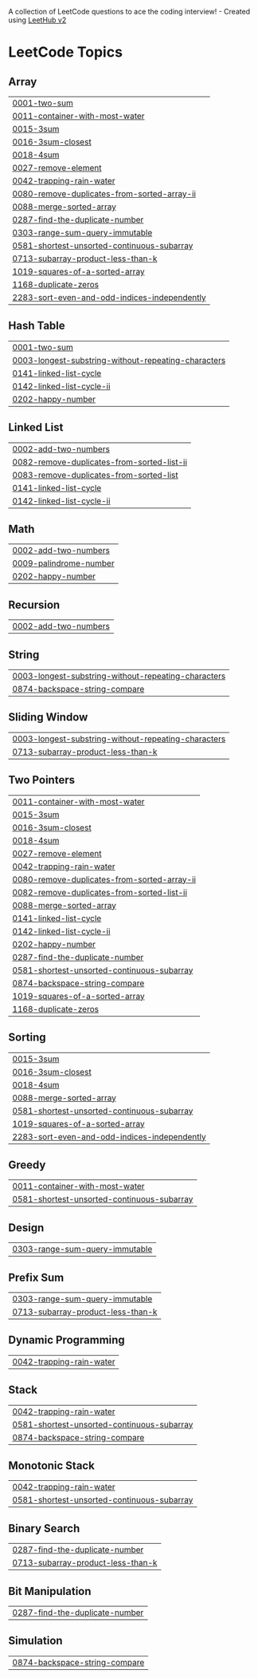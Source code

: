 A collection of LeetCode questions to ace the coding interview! - Created using [LeetHub v2](https://github.com/arunbhardwaj/LeetHub-2.0)
<!---LeetCode Topics Start-->
# LeetCode Topics
## Array
|  |
| ------- |
| [0001-two-sum](https://github.com/nehamahato/DSA/tree/master/0001-two-sum) |
| [0011-container-with-most-water](https://github.com/nehamahato/DSA/tree/master/0011-container-with-most-water) |
| [0015-3sum](https://github.com/nehamahato/DSA/tree/master/0015-3sum) |
| [0016-3sum-closest](https://github.com/nehamahato/DSA/tree/master/0016-3sum-closest) |
| [0018-4sum](https://github.com/nehamahato/DSA/tree/master/0018-4sum) |
| [0027-remove-element](https://github.com/nehamahato/DSA/tree/master/0027-remove-element) |
| [0042-trapping-rain-water](https://github.com/nehamahato/DSA/tree/master/0042-trapping-rain-water) |
| [0080-remove-duplicates-from-sorted-array-ii](https://github.com/nehamahato/DSA/tree/master/0080-remove-duplicates-from-sorted-array-ii) |
| [0088-merge-sorted-array](https://github.com/nehamahato/DSA/tree/master/0088-merge-sorted-array) |
| [0287-find-the-duplicate-number](https://github.com/nehamahato/DSA/tree/master/0287-find-the-duplicate-number) |
| [0303-range-sum-query-immutable](https://github.com/nehamahato/DSA/tree/master/0303-range-sum-query-immutable) |
| [0581-shortest-unsorted-continuous-subarray](https://github.com/nehamahato/DSA/tree/master/0581-shortest-unsorted-continuous-subarray) |
| [0713-subarray-product-less-than-k](https://github.com/nehamahato/DSA/tree/master/0713-subarray-product-less-than-k) |
| [1019-squares-of-a-sorted-array](https://github.com/nehamahato/DSA/tree/master/1019-squares-of-a-sorted-array) |
| [1168-duplicate-zeros](https://github.com/nehamahato/DSA/tree/master/1168-duplicate-zeros) |
| [2283-sort-even-and-odd-indices-independently](https://github.com/nehamahato/DSA/tree/master/2283-sort-even-and-odd-indices-independently) |
## Hash Table
|  |
| ------- |
| [0001-two-sum](https://github.com/nehamahato/DSA/tree/master/0001-two-sum) |
| [0003-longest-substring-without-repeating-characters](https://github.com/nehamahato/DSA/tree/master/0003-longest-substring-without-repeating-characters) |
| [0141-linked-list-cycle](https://github.com/nehamahato/DSA/tree/master/0141-linked-list-cycle) |
| [0142-linked-list-cycle-ii](https://github.com/nehamahato/DSA/tree/master/0142-linked-list-cycle-ii) |
| [0202-happy-number](https://github.com/nehamahato/DSA/tree/master/0202-happy-number) |
## Linked List
|  |
| ------- |
| [0002-add-two-numbers](https://github.com/nehamahato/DSA/tree/master/0002-add-two-numbers) |
| [0082-remove-duplicates-from-sorted-list-ii](https://github.com/nehamahato/DSA/tree/master/0082-remove-duplicates-from-sorted-list-ii) |
| [0083-remove-duplicates-from-sorted-list](https://github.com/nehamahato/DSA/tree/master/0083-remove-duplicates-from-sorted-list) |
| [0141-linked-list-cycle](https://github.com/nehamahato/DSA/tree/master/0141-linked-list-cycle) |
| [0142-linked-list-cycle-ii](https://github.com/nehamahato/DSA/tree/master/0142-linked-list-cycle-ii) |
## Math
|  |
| ------- |
| [0002-add-two-numbers](https://github.com/nehamahato/DSA/tree/master/0002-add-two-numbers) |
| [0009-palindrome-number](https://github.com/nehamahato/DSA/tree/master/0009-palindrome-number) |
| [0202-happy-number](https://github.com/nehamahato/DSA/tree/master/0202-happy-number) |
## Recursion
|  |
| ------- |
| [0002-add-two-numbers](https://github.com/nehamahato/DSA/tree/master/0002-add-two-numbers) |
## String
|  |
| ------- |
| [0003-longest-substring-without-repeating-characters](https://github.com/nehamahato/DSA/tree/master/0003-longest-substring-without-repeating-characters) |
| [0874-backspace-string-compare](https://github.com/nehamahato/DSA/tree/master/0874-backspace-string-compare) |
## Sliding Window
|  |
| ------- |
| [0003-longest-substring-without-repeating-characters](https://github.com/nehamahato/DSA/tree/master/0003-longest-substring-without-repeating-characters) |
| [0713-subarray-product-less-than-k](https://github.com/nehamahato/DSA/tree/master/0713-subarray-product-less-than-k) |
## Two Pointers
|  |
| ------- |
| [0011-container-with-most-water](https://github.com/nehamahato/DSA/tree/master/0011-container-with-most-water) |
| [0015-3sum](https://github.com/nehamahato/DSA/tree/master/0015-3sum) |
| [0016-3sum-closest](https://github.com/nehamahato/DSA/tree/master/0016-3sum-closest) |
| [0018-4sum](https://github.com/nehamahato/DSA/tree/master/0018-4sum) |
| [0027-remove-element](https://github.com/nehamahato/DSA/tree/master/0027-remove-element) |
| [0042-trapping-rain-water](https://github.com/nehamahato/DSA/tree/master/0042-trapping-rain-water) |
| [0080-remove-duplicates-from-sorted-array-ii](https://github.com/nehamahato/DSA/tree/master/0080-remove-duplicates-from-sorted-array-ii) |
| [0082-remove-duplicates-from-sorted-list-ii](https://github.com/nehamahato/DSA/tree/master/0082-remove-duplicates-from-sorted-list-ii) |
| [0088-merge-sorted-array](https://github.com/nehamahato/DSA/tree/master/0088-merge-sorted-array) |
| [0141-linked-list-cycle](https://github.com/nehamahato/DSA/tree/master/0141-linked-list-cycle) |
| [0142-linked-list-cycle-ii](https://github.com/nehamahato/DSA/tree/master/0142-linked-list-cycle-ii) |
| [0202-happy-number](https://github.com/nehamahato/DSA/tree/master/0202-happy-number) |
| [0287-find-the-duplicate-number](https://github.com/nehamahato/DSA/tree/master/0287-find-the-duplicate-number) |
| [0581-shortest-unsorted-continuous-subarray](https://github.com/nehamahato/DSA/tree/master/0581-shortest-unsorted-continuous-subarray) |
| [0874-backspace-string-compare](https://github.com/nehamahato/DSA/tree/master/0874-backspace-string-compare) |
| [1019-squares-of-a-sorted-array](https://github.com/nehamahato/DSA/tree/master/1019-squares-of-a-sorted-array) |
| [1168-duplicate-zeros](https://github.com/nehamahato/DSA/tree/master/1168-duplicate-zeros) |
## Sorting
|  |
| ------- |
| [0015-3sum](https://github.com/nehamahato/DSA/tree/master/0015-3sum) |
| [0016-3sum-closest](https://github.com/nehamahato/DSA/tree/master/0016-3sum-closest) |
| [0018-4sum](https://github.com/nehamahato/DSA/tree/master/0018-4sum) |
| [0088-merge-sorted-array](https://github.com/nehamahato/DSA/tree/master/0088-merge-sorted-array) |
| [0581-shortest-unsorted-continuous-subarray](https://github.com/nehamahato/DSA/tree/master/0581-shortest-unsorted-continuous-subarray) |
| [1019-squares-of-a-sorted-array](https://github.com/nehamahato/DSA/tree/master/1019-squares-of-a-sorted-array) |
| [2283-sort-even-and-odd-indices-independently](https://github.com/nehamahato/DSA/tree/master/2283-sort-even-and-odd-indices-independently) |
## Greedy
|  |
| ------- |
| [0011-container-with-most-water](https://github.com/nehamahato/DSA/tree/master/0011-container-with-most-water) |
| [0581-shortest-unsorted-continuous-subarray](https://github.com/nehamahato/DSA/tree/master/0581-shortest-unsorted-continuous-subarray) |
## Design
|  |
| ------- |
| [0303-range-sum-query-immutable](https://github.com/nehamahato/DSA/tree/master/0303-range-sum-query-immutable) |
## Prefix Sum
|  |
| ------- |
| [0303-range-sum-query-immutable](https://github.com/nehamahato/DSA/tree/master/0303-range-sum-query-immutable) |
| [0713-subarray-product-less-than-k](https://github.com/nehamahato/DSA/tree/master/0713-subarray-product-less-than-k) |
## Dynamic Programming
|  |
| ------- |
| [0042-trapping-rain-water](https://github.com/nehamahato/DSA/tree/master/0042-trapping-rain-water) |
## Stack
|  |
| ------- |
| [0042-trapping-rain-water](https://github.com/nehamahato/DSA/tree/master/0042-trapping-rain-water) |
| [0581-shortest-unsorted-continuous-subarray](https://github.com/nehamahato/DSA/tree/master/0581-shortest-unsorted-continuous-subarray) |
| [0874-backspace-string-compare](https://github.com/nehamahato/DSA/tree/master/0874-backspace-string-compare) |
## Monotonic Stack
|  |
| ------- |
| [0042-trapping-rain-water](https://github.com/nehamahato/DSA/tree/master/0042-trapping-rain-water) |
| [0581-shortest-unsorted-continuous-subarray](https://github.com/nehamahato/DSA/tree/master/0581-shortest-unsorted-continuous-subarray) |
## Binary Search
|  |
| ------- |
| [0287-find-the-duplicate-number](https://github.com/nehamahato/DSA/tree/master/0287-find-the-duplicate-number) |
| [0713-subarray-product-less-than-k](https://github.com/nehamahato/DSA/tree/master/0713-subarray-product-less-than-k) |
## Bit Manipulation
|  |
| ------- |
| [0287-find-the-duplicate-number](https://github.com/nehamahato/DSA/tree/master/0287-find-the-duplicate-number) |
## Simulation
|  |
| ------- |
| [0874-backspace-string-compare](https://github.com/nehamahato/DSA/tree/master/0874-backspace-string-compare) |
<!---LeetCode Topics End-->